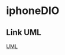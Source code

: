 # iphoneDIO

## Link UML
[UML](https://lucid.app/lucidchart/55e83971-b45e-4ae6-90d7-4716c75c4486/edit?viewport_loc=103%2C152%2C1589%2C671%2CHWEp-vi-RSFO&invitationId=inv_6452960e-6d74-41a6-acf7-54983b71cea8)